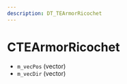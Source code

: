 ```yaml
---
description: DT_TEArmorRicochet
---
```


# CTEArmorRicochet


* `m_vecPos` (vector)
* `m_vecDir` (vector)
